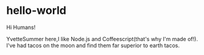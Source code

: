 # hello-world

Hi Humans!

YvetteSummer here,I like Node.js and Coffeescript(that's why I'm made of!).
I've had tacos on the moon and find them far superior to earth tacos.

